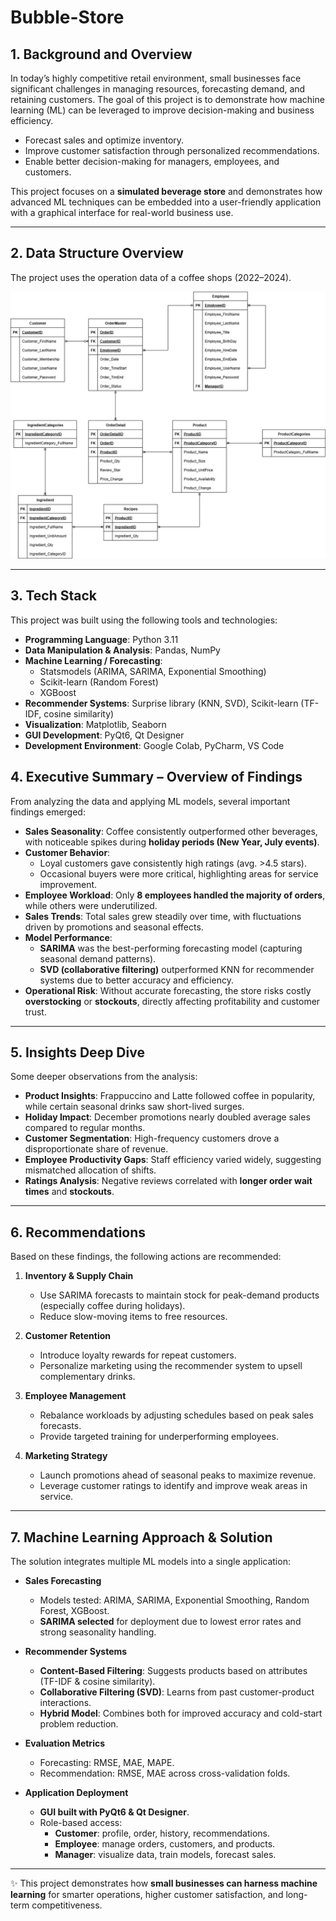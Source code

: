 # Bubble-Store

## 1. Background and Overview  
In today’s highly competitive retail environment, small businesses face significant challenges in managing resources, forecasting demand, and retaining customers. The goal of this project is to demonstrate how machine learning (ML) can be leveraged to improve decision-making and business efficiency.

- Forecast sales and optimize inventory.  
- Improve customer satisfaction through personalized recommendations.  
- Enable better decision-making for managers, employees, and customers.  

This project focuses on a **simulated beverage store** and demonstrates how advanced ML techniques can be embedded into a user-friendly application with a graphical interface for real-world business use.  

---

## 2. Data Structure Overview  
The project uses the operation data of a coffee shops (2022–2024).  

![Alt text](https://github.com/hoaloken61998/Bubble-Store/blob/main/docs/images/ERD.png)

---
## 3. Tech Stack  
This project was built using the following tools and technologies:  

- **Programming Language**: Python 3.11  
- **Data Manipulation & Analysis**: Pandas, NumPy  
- **Machine Learning / Forecasting**:  
  - Statsmodels (ARIMA, SARIMA, Exponential Smoothing)  
  - Scikit-learn (Random Forest)  
  - XGBoost  
- **Recommender Systems**: Surprise library (KNN, SVD), Scikit-learn (TF-IDF, cosine similarity)  
- **Visualization**: Matplotlib, Seaborn  
- **GUI Development**: PyQt6, Qt Designer  
- **Development Environment**: Google Colab, PyCharm, VS Code  

## 4. Executive Summary – Overview of Findings  
From analyzing the data and applying ML models, several important findings emerged:  

- **Sales Seasonality**: Coffee consistently outperformed other beverages, with noticeable spikes during **holiday periods (New Year, July events)**.  
- **Customer Behavior**:  
  - Loyal customers gave consistently high ratings (avg. >4.5 stars).  
  - Occasional buyers were more critical, highlighting areas for service improvement.  
- **Employee Workload**: Only **8 employees handled the majority of orders**, while others were underutilized.  
- **Sales Trends**: Total sales grew steadily over time, with fluctuations driven by promotions and seasonal effects.  
- **Model Performance**:  
  - **SARIMA** was the best-performing forecasting model (capturing seasonal demand patterns).  
  - **SVD (collaborative filtering)** outperformed KNN for recommender systems due to better accuracy and efficiency.  
- **Operational Risk**: Without accurate forecasting, the store risks costly **overstocking** or **stockouts**, directly affecting profitability and customer trust.  

---

## 5. Insights Deep Dive  
Some deeper observations from the analysis:  
- **Product Insights**: Frappuccino and Latte followed coffee in popularity, while certain seasonal drinks saw short-lived surges.  
- **Holiday Impact**: December promotions nearly doubled average sales compared to regular months.  
- **Customer Segmentation**: High-frequency customers drove a disproportionate share of revenue.  
- **Employee Productivity Gaps**: Staff efficiency varied widely, suggesting mismatched allocation of shifts.  
- **Ratings Analysis**: Negative reviews correlated with **longer order wait times** and **stockouts**.  

---

## 6. Recommendations  
Based on these findings, the following actions are recommended:  

1. **Inventory & Supply Chain**  
   - Use SARIMA forecasts to maintain stock for peak-demand products (especially coffee during holidays).  
   - Reduce slow-moving items to free resources.  

2. **Customer Retention**  
   - Introduce loyalty rewards for repeat customers.  
   - Personalize marketing using the recommender system to upsell complementary drinks.  

3. **Employee Management**  
   - Rebalance workloads by adjusting schedules based on peak sales forecasts.  
   - Provide targeted training for underperforming employees.  

4. **Marketing Strategy**  
   - Launch promotions ahead of seasonal peaks to maximize revenue.  
   - Leverage customer ratings to identify and improve weak areas in service.  

---

## 7. Machine Learning Approach & Solution  
The solution integrates multiple ML models into a single application:  

- **Sales Forecasting**  
  - Models tested: ARIMA, SARIMA, Exponential Smoothing, Random Forest, XGBoost.  
  - **SARIMA selected** for deployment due to lowest error rates and strong seasonality handling.  

- **Recommender Systems**  
  - **Content-Based Filtering**: Suggests products based on attributes (TF-IDF & cosine similarity).  
  - **Collaborative Filtering (SVD)**: Learns from past customer-product interactions.  
  - **Hybrid Model**: Combines both for improved accuracy and cold-start problem reduction.  

- **Evaluation Metrics**  
  - Forecasting: RMSE, MAE, MAPE.  
  - Recommendation: RMSE, MAE across cross-validation folds.  

- **Application Deployment**  
  - **GUI built with PyQt6 & Qt Designer**.  
  - Role-based access:  
    - **Customer**: profile, order, history, recommendations.  
    - **Employee**: manage orders, customers, and products.  
    - **Manager**: visualize data, train models, forecast sales.  

---

✨ This project demonstrates how **small businesses can harness machine learning** for smarter operations, higher customer satisfaction, and long-term competitiveness.  
